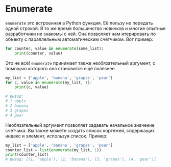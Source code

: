 # Enumerate

`enumerate` это встроенная в Python функция. Её пользу не передать одной строкой.
В то же время большинство новичков и многие опытные разработчики не знакомы с
ней. Она позволяет нам итерировать по объекту с параллельным автоматическим
счётчиком. Вот пример:

```python
for counter, value in enumerate(some_list):
    print(counter, value)
```

Это не всё! `enumerate` принимает также необязательный аргумент, с помощью
которого она становится ещё полезнее.

```python
my_list = ['apple', 'banana', 'grapes', 'pear']
for c, value in enumerate(my_list, 1):
    print(c, value)

# Вывод:
# 1 apple
# 2 banana
# 3 grapes
# 4 pear
```

Необязательный аргумент позволяет задавать начальное значение счётчика. Вы
также можете создать список кортежей, содержащих индекс и элемент, используя
список. Пример:

```python
my_list = ['apple', 'banana', 'grapes', 'pear']
counter_list = list(enumerate(my_list, 1))
print(counter_list)
# Вывод: [(1, 'apple'), (2, 'banana'), (3, 'grapes'), (4, 'pear')]
```
